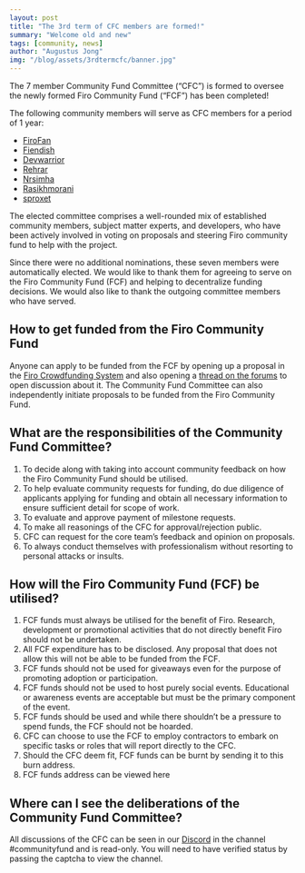 ```yaml
---
layout: post
title: "The 3rd term of CFC members are formed!"
summary: "Welcome old and new"
tags: [community, news]
author: "Augustus Jong"
img: "/blog/assets/3rdtermcfc/banner.jpg"
---
```


The 7 member Community Fund Committee (“CFC”) is formed to oversee the newly formed Firo Community Fund (“FCF”) has been completed!

The following community members will serve as CFC members for a period of 1 year:

* [FiroFan](https://forum.firo.org/t/nominations-for-the-3rd-community-fund-committee-cfc-are-now-open/3150/2)
* [Fiendish](https://forum.firo.org/t/nominations-for-the-3rd-community-fund-committee-cfc-are-now-open/3150/3)
* [Devwarrior](https://forum.firo.org/t/nominations-for-the-3rd-community-fund-committee-cfc-are-now-open/3150/4)
* [Rehrar](https://forum.firo.org/t/nominations-for-the-3rd-community-fund-committee-cfc-are-now-open/3150/5)
* [Nrsimha](https://forum.firo.org/t/nominations-for-the-3rd-community-fund-committee-cfc-are-now-open/3150/6)
* [Rasikhmorani](https://forum.firo.org/t/nominations-for-the-3rd-community-fund-committee-cfc-are-now-open/3150/10)
* [sproxet](https://forum.firo.org/t/nominations-for-the-3rd-community-fund-committee-cfc-are-now-open/3150/11) 

The elected committee comprises a well-rounded mix of established community members, subject matter experts, and developers, who have been actively involved in voting on proposals and steering Firo community fund to help with the project.

Since there were no additional nominations, these seven members were automatically elected. We would like to thank them for agreeing to serve on the Firo Community Fund (FCF) and helping to decentralize funding decisions. We would also like to thank the outgoing committee members who have served. 

## How to get funded from the Firo Community Fund

Anyone can apply to be funded from the FCF by opening up a proposal in the [Firo Crowdfunding System](https://funding.firo.org/) and also opening a [thread on the forums](https://forum.firo.org/c/fcs-proposals/16) to open discussion about it. The Community Fund Committee can also independently initiate proposals to be funded from the Firo Community Fund.

## What are the responsibilities of the Community Fund Committee?

1) To decide along with taking into account community feedback on how the Firo Community Fund should be utilised.
2) To help evaluate community requests for funding, do due diligence of applicants applying for funding and obtain all necessary information to ensure sufficient detail for scope of work.
3) To evaluate and approve payment of milestone requests.
4) To make all reasonings of the CFC for approval/rejection public.
5) CFC can request for the core team’s feedback and opinion on proposals.
6) To always conduct themselves with professionalism without resorting to personal attacks or insults.

## How will the Firo Community Fund (FCF) be utilised?

1) FCF funds must always be utilised for the benefit of Firo. Research, development or promotional activities that do not directly benefit Firo should not be undertaken.
2) All FCF expenditure has to be disclosed. Any proposal that does not allow this will not be able to be funded from the FCF.
3) FCF funds should not be used for giveaways even for the purpose of promoting adoption or participation.
4) FCF funds should not be used to host purely social events. Educational or awareness events are acceptable but must be the primary component of the event.
5) FCF funds should be used and while there shouldn’t be a pressure to spend funds, the FCF should not be hoarded.
6) CFC can choose to use the FCF to employ contractors to embark on specific tasks or roles that will report directly to the CFC.
7) Should the CFC deem fit, FCF funds can be burnt by sending it to this burn address.
8) FCF funds address can be viewed here

## Where can I see the deliberations of the Community Fund Committee?

All discussions of the CFC can be seen in our [Discord](https://discord.gg/TGZPRbRT3Y) in the channel #communityfund and is read-only. You will need to have verified status by passing the captcha to view the channel.

